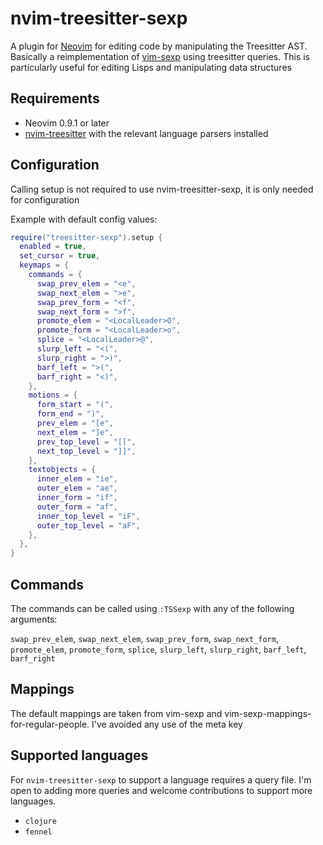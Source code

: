 # nvim-treesitter-sexp

A plugin for [Neovim](https://github.com/neovim/neovim) for editing code by
manipulating the Treesitter AST. Basically a reimplementation of
[vim-sexp](https://github.com/guns/vim-sexp) using treesitter queries. This is
particularly useful for editing Lisps and manipulating data structures

## Requirements
- Neovim 0.9.1 or later
- [nvim-treesitter](https://github.com/nvim-treesitter/nvim-treesitter) with
the relevant language parsers installed

## Configuration

Calling setup is not required to use nvim-treesitter-sexp, it is only needed
for configuration

Example with default config values:

```lua
require("treesitter-sexp").setup {
  enabled = true,
  set_cursor = true,
  keymaps = {
    commands = {
      swap_prev_elem = "<e",
      swap_next_elem = ">e",
      swap_prev_form = "<f",
      swap_next_form = ">f",
      promote_elem = "<LocalLeader>O",
      promote_form = "<LocalLeader>o",
      splice = "<LocalLeader>@",
      slurp_left = "<(",
      slurp_right = ">)",
      barf_left = ">(",
      barf_right = "<)",
    },
    motions = {
      form_start = "(",
      form_end = ")",
      prev_elem = "[e",
      next_elem = "]e",
      prev_top_level = "[[",
      next_top_level = "]]",
    },
    textobjects = {
      inner_elem = "ie",
      outer_elem = "ae",
      inner_form = "if",
      outer_form = "af",
      inner_top_level = "iF",
      outer_top_level = "aF",
    },
  },
}
```

## Commands

The commands can be called using `:TSSexp` with any of the following arguments:

`swap_prev_elem`, `swap_next_elem`, `swap_prev_form`, `swap_next_form`,
`promote_elem`, `promote_form`, `splice`, `slurp_left`, `slurp_right`,
`barf_left`, `barf_right`

## Mappings

The default mappings are taken from vim-sexp and
vim-sexp-mappings-for-regular-people. I've avoided any use of the meta key

## Supported languages

For `nvim-treesitter-sexp` to support a language requires a query file. I'm
open to adding more queries and welcome contributions to support more
languages.

- `clojure`
- `fennel`

